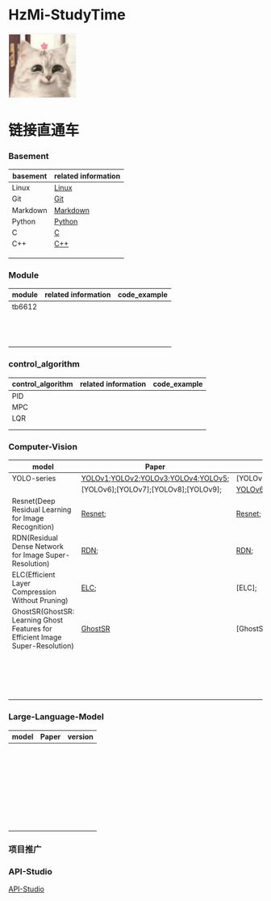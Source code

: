 # HzMi-StudyTime

![alt text](basement/all_image/md_image/md_image1.png)

# 链接直通车
### Basement
|basement            |related information                                                                                                                                                                                  |
|--------------------|-----------------------------------------------------------------------------------------------------------------------------------------------------------------------------------------------------|
|Linux               |[Linux](https://github.com/random-zhou/HzMi-StudyTime/blob/main/basement/Linux%E5%9F%BA%E7%A1%80%E6%93%8D%E4%BD%9C%E6%95%99%E5%AD%A6.md)                                                             |                                                                       
|Git                 |[Git](https://github.com/random-zhou/HzMi-StudyTime/blob/main/basement/git%E5%9F%BA%E7%A1%80%E6%93%8D%E4%BD%9C%E6%95%99%E5%AD%A6.md)                                                                 |                                                                       
|Markdown            |[Markdown](https://github.com/random-zhou/HzMi-StudyTime/blob/main/basement/markdown%E5%9F%BA%E7%A1%80%E6%93%8D%E4%BD%9C%E6%95%99%E5%AD%A6.md)                                                       |                                                                     
|Python              |[Python](https://github.com/random-zhou/HzMi-StudyTime/blob/main/basement/Python%E5%9F%BA%E7%A1%80%E6%95%99%E5%AD%A6.md)                                                                             |                                                                       
|C                   |[C](https://github.com/random-zhou/HzMi-StudyTime/blob/main/basement/C%E8%AF%AD%E8%A8%80%E5%9F%BA%E7%A1%80%E6%95%99%E5%AD%A6.md)                                                                     |                                                                       
|C++                 |[C++](https://github.com/random-zhou/HzMi-StudyTime/blob/main/basement/C%2B%2B%E8%AF%AD%E8%A8%80%E5%9F%BA%E7%A1%80%E6%95%99%E5%AD%A6.md)                                                             |                                                                       
|                    |                                                                                                                                                                                                     |                                                                       
|                    |                                                                                                                                                                                                     |                                                                       
|                    |                                                                                                                                                                                                     |                                                                       
                                                                    



### Module

|module              |related information                                   |code_example                                                           |
|--------------------|------------------------------------------------------|-----------------------------------------------------------------------|
|tb6612              |                                                      |                                                                       |
|                    |                                                      |                                                                       |
|                    |                                                      |                                                                       |
|                    |                                                      |                                                                       |
|                    |                                                      |                                                                       |
|                    |                                                      |                                                                       |
|                    |                                                      |                                                                       |
|                    |                                                      |                                                                       |
|                    |                                                      |                                                                       |
|                    |                                                      |                                                                       |
|                    |                                                      |                                                                       |
|                    |                                                      |                                                                       |
|                    |                                                      |                                                                       |
|                    |                                                      |                                                                       |

### control_algorithm

|control_algorithm   |related information                                   |code_example                                                           |
|--------------------|------------------------------------------------------|-----------------------------------------------------------------------|
|PID                 |                                                      |                                                                       |
|MPC                 |                                                      |                                                                       |
|LQR                 |                                                      |                                                                       |
|                    |                                                      |                                                                       |
|                    |                                                      |                                                                       |


### Computer-Vision
|model                                                             |Paper                                                                                                                                  |                   CODE_version                                        |
|------------------------------------------------------------------|---------------------------------------------------------------------------------------------------------------------------------------|-----------------------------------------------------------------------|
|YOLO-series                                                       |[YOLOv1](Paper/YOLOv1.pdf);[YOLOv2](Paper/YOLOv2.pdf);[YOLOv3](Paper/YOLOv3.pdf);[YOLOv4](Paper/YOLOv4.pdf);[YOLOv5](Paper/YOLOv5.pdf);|[YOLOv1];[YOLOv2](https://github.com/longcw/yolo2-pytorch);[YOLOv3](https://github.com/ultralytics/yolov3);[YOLOv4](https://github.com/Tianxiaomo/pytorch-YOLOv4);[YOLOv5](https://github.com/ultralytics/yolov5);                |           
|                                                                  |[YOLOv6];[YOLOv7];[YOLOv8];[YOLOv9];                                                                                                   |[YOLOv6](https://github.com/meituan/YOLOv6);[YOLOv7](https://github.com/WongKinYiu/yolov7);[YOLOv8](https://github.com/ultralytics/ultralytics);[YOLOv9](https://github.com/WongKinYiu/yolov9);[YOLOv5lite](https://github.com/ppogg/YOLOv5-Lite)                                   |
|Resnet(Deep Residual Learning for Image Recognition)              |[Resnet](Paper/Resnet.pdf);                                                                                                            |[Resnet](https://github.com/ry/tensorflow-resnet);                                                              | 
|RDN(Residual Dense Network for Image Super-Resolution)            |[RDN](Paper/RDN.pdf);                                                                                                                  |[RDN](https://github.com/yulunzhang/RDN);                                                                 | 
|ELC(Efficient Layer Compression Without Pruning)                  |[ELC](Paper/Efficient%20Layer%20Compression%20Without%20Pruning.pdf);                                                                  |[ELC];                                                                 | 
|GhostSR(GhostSR: Learning Ghost Features for Efficient Image Super-Resolution)|[GhostSR](Paper/GhostSR.pdf)                                                                                               |[GhostSR]                                                              | 
|                                                                  |                                                                                                                                       |                                                                       | 
|                                                                  |                                                                                                                                       |                                                                       | 
|                                                                  |                                                                                                                                       |                                                                       | 
|                                                                  |                                                                                                                                       |                                                                       | 
|                                                                  |                                                                                                                                       |                                                                       | 
|                                                                  |                                                                                                                                       |                                                                       | 
|                                                                  |                                                                                                                                       |                                                                       | 
|                                                                  |                                                                                                                                       |                                                                       | 
|                                                                  |                                                                                                                                       |                                                                       | 
|                                                                  |                                                                                                                                       |                                                                       | 
|                                                                  |                                                                                                                                       |                                                                       | 
|                                                                  |                                                                                                                                       |                                                                       | 
|                                                                  |                                                                                                                                       |                                                                       | 
|                                                                  |                                                                                                                                       |                                                                       | 
|                                                                  |                                                                                                                                       |                                                                       | 
|                                                                  |                                                                                                                                       |                                                                       | 
|                                                                  |                                                                                                                                       |                                                                       | 
|                                                                  |                                                                                                                                       |                                                                       | 

### Large-Language-Model
|model               |Paper                                                 |                   version                                             |
|--------------------|------------------------------------------------------|-----------------------------------------------------------------------|
|                    |                                                      |                                                                       |
|                    |                                                      |                                                                       |
|                    |                                                      |                                                                       |
|                    |                                                      |                                                                       |
|                    |                                                      |                                                                       |
|                    |                                                      |                                                                       |
|                    |                                                      |                                                                       |
|                    |                                                      |                                                                       |
|                    |                                                      |                                                                       |
|                    |                                                      |                                                                       |
|                    |                                                      |                                                                       |
|                    |                                                      |                                                                       |
|                    |                                                      |                                                                       |
|                    |                                                      |                                                                       |
|                    |                                                      |                                                                       |
|                    |                                                      |                                                                       |
|                    |                                                      |                                                                       |
|                    |                                                      |                                                                       |
|                    |                                                      |                                                                       |
|                    |                                                      |                                                                       |
|                    |                                                      |                                                                       |
|                    |                                                      |                                                                       |
|                    |                                                      |                                                                       |
|                    |                                                      |                                                                       |
|                    |                                                      |                                                                       |
|                    |                                                      |                                                                       |
|                    |                                                      |                                                                       |
|                    |                                                      |                                                                       |
|                    |                                                      |                                                                       |
|                    |                                                      |                                                                       |
|                    |                                                      |                                                                       |
|                    |                                                      |                                                                       |
|                    |                                                      |                                                                       |

### 项目推广
### API-Studio
[API-Studio](https://github.com/random-zhou/API-Studio)